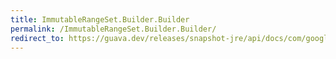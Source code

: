 ```yaml
---
title: ImmutableRangeSet.Builder.Builder
permalink: /ImmutableRangeSet.Builder.Builder/
redirect_to: https://guava.dev/releases/snapshot-jre/api/docs/com/google/common/collect/ImmutableRangeSet.Builder.html#Builder--
---
```

